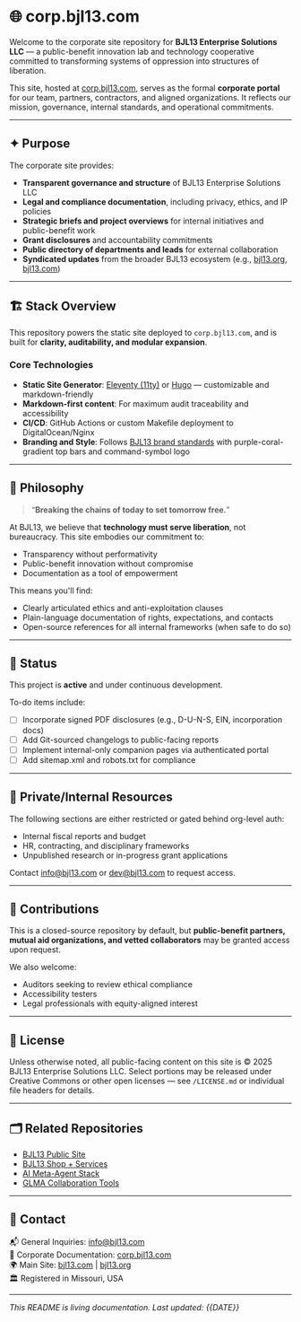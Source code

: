 # 🌐 corp.bjl13.com

Welcome to the corporate site repository for **BJL13 Enterprise Solutions LLC** — a public-benefit innovation lab and technology cooperative committed to transforming systems of oppression into structures of liberation.

This site, hosted at [corp.bjl13.com](https://corp.bjl13.com), serves as the formal **corporate portal** for our team, partners, contractors, and aligned organizations. It reflects our mission, governance, internal standards, and operational commitments.

---

## ✦ Purpose

The corporate site provides:
- **Transparent governance and structure** of BJL13 Enterprise Solutions LLC
- **Legal and compliance documentation**, including privacy, ethics, and IP policies
- **Strategic briefs and project overviews** for internal initiatives and public-benefit work
- **Grant disclosures** and accountability commitments
- **Public directory of departments and leads** for external collaboration
- **Syndicated updates** from the broader BJL13 ecosystem (e.g., [bjl13.org](https://bjl13.org), [bjl13.com](https://bjl13.com))

---

## 🏗️ Stack Overview

This repository powers the static site deployed to `corp.bjl13.com`, and is built for **clarity, auditability, and modular expansion**.

### Core Technologies
- **Static Site Generator**: [Eleventy (11ty)](https://www.11ty.dev/) or [Hugo](https://gohugo.io/) — customizable and markdown-friendly
- **Markdown-first content**: For maximum audit traceability and accessibility
- **CI/CD**: GitHub Actions or custom Makefile deployment to DigitalOcean/Nginx
- **Branding and Style**: Follows [BJL13 brand standards](https://bjl13.com/brand) with purple-coral-gradient top bars and command-symbol logo

---

## 🧠 Philosophy

> “**Breaking the chains of today to set tomorrow free.**”

At BJL13, we believe that **technology must serve liberation**, not bureaucracy. This site embodies our commitment to:
- Transparency without performativity
- Public-benefit innovation without compromise
- Documentation as a tool of empowerment

This means you'll find:
- Clearly articulated ethics and anti-exploitation clauses
- Plain-language documentation of rights, expectations, and contacts
- Open-source references for all internal frameworks (when safe to do so)

---

## 🚧 Status

This project is **active** and under continuous development.

To-do items include:
- [ ] Incorporate signed PDF disclosures (e.g., D-U-N-S, EIN, incorporation docs)
- [ ] Add Git-sourced changelogs to public-facing reports
- [ ] Implement internal-only companion pages via authenticated portal
- [ ] Add sitemap.xml and robots.txt for compliance

---

## 🔐 Private/Internal Resources

The following sections are either restricted or gated behind org-level auth:
- Internal fiscal reports and budget
- HR, contracting, and disciplinary frameworks
- Unpublished research or in-progress grant applications

Contact [info@bjl13.com](mailto:info@bjl13.com) or [dev@bjl13.com](mailto:dev@bjl13.com) to request access.

---

## 🤝 Contributions

This is a closed-source repository by default, but **public-benefit partners, mutual aid organizations, and vetted collaborators** may be granted access upon request.

We also welcome:
- Auditors seeking to review ethical compliance
- Accessibility testers
- Legal professionals with equity-aligned interest

---

## 📄 License

Unless otherwise noted, all public-facing content on this site is © 2025 BJL13 Enterprise Solutions LLC. Select portions may be released under Creative Commons or other open licenses — see `/LICENSE.md` or individual file headers for details.

---

## 🗂 Related Repositories

- [BJL13 Public Site](https://github.com/bjl13/bjl13.org)
- [BJL13 Shop + Services](https://github.com/bjl13/bjl13.com)
- [AI Meta-Agent Stack](https://github.com/bjl13/agent-stack)
- [GLMA Collaboration Tools](https://github.com/bjl13/glma-liberation-kit)

---

## 🧭 Contact

📬 General Inquiries: [info@bjl13.com](mailto:info@bjl13.com)  
💼 Corporate Documentation: [corp.bjl13.com](https://corp.bjl13.com)  
🌍 Main Site: [bjl13.com](https://bjl13.com) | [bjl13.org](https://bjl13.org)  
🏛️ Registered in Missouri, USA

---

_This README is living documentation. Last updated: {{DATE}}_
